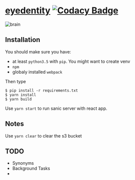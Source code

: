 # [eyedentity](http://www.eyedentity.net) [![Codacy Badge](https://api.codacy.com/project/badge/Grade/6d574afb56ba444ba3dc72aa49e8ea84)](https://www.codacy.com/app/thehappydinoa/eyedentity?utm_source=github.com&amp;utm_medium=referral&amp;utm_content=thehappydinoa/eyedentity&amp;utm_campaign=Badge_Grade)

![brain](https://emojipedia-us.s3.dualstack.us-west-1.amazonaws.com/thumbs/160/apple/155/brain_1f9e0.png)

## Installation

You should make sure you have:

-   at least `python3.5` with `pip`. You might want to create venv
-   `npm`
-   globaly installed `webpack`

Then type

    $ pip install -r requirements.txt
    $ yarn install
    $ yarn build

Use `yarn start` to run sanic server with react app.

## Notes

Use `yarn clear` to clear the s3 bucket

## TODO

-   Synonyms
-   Background Tasks
-   
